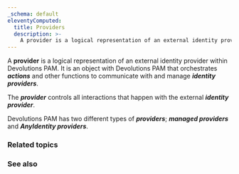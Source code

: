 ```yaml
---
_schema: default
eleventyComputed:
  title: Providers
  description: >-
    A provider is a logical representation of an external identity provider within Devolutions PAM.
---
```



A **provider** is a logical representation of an external identity provider within Devolutions PAM. It is an object with Devolutions PAM that orchestrates ***actions*** and other functions to communicate with and manage ***identity providers***.

The ***provider*** controls all interactions that happen with the external ***identity provider***.

Devolutions PAM has two different types of ***providers***; ***managed providers*** and ***AnyIdentity providers***.


### Related topics


### See also
